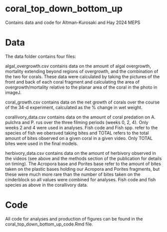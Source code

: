 # coral_top_down_bottom_up
Contains data and code for Altman-Kurosaki and Hay 2024 MEPS

# Data
The data folder contains four files:

algal_overgrowth.csv contains data on the amount of algal overgrowth, mortality extending beyond regions of overgrowth, and the combination of the two for corals. These data were calculated by taking the pictures of the front and back of each coral fragment and calculating the area of overgrowth/mortality relative to the planar area of the coral in the photo in imageJ.

coral_growth.csv contains data on the net growth of corals over the course of the 34-d experiment, calculated as the % change in wet weight.

corallivory_data.csv contains data on the amount of coral predation on A. pulchra and P. rus over the three filming periods (weeks 0, 2, 4). Only weeks 2 and 4 were used in analyses. Fish code and Fish spp. refer to the species of fish we obersved taking bites and TOTAL refers to the total amount of bites observed on a given coral in a given video. Only TOTAL bites were used in the final models.

herbivory_data.csv contains data on the amount of herbivory observed in the videos (see above and the methods section of the publication for details on timing). The Acropora base and Porites base refer to the amount of bites taken on the plastic bases holding our Acropora and Porites fragments, but these were much more rare than the number of bites taken on the cinderblock so all values were combined for analyses. Fish code and fish species as above in the corallivory data.

# Code
All code for analyses and production of figures can be found in the coral_top_down_bottom_up_code.Rmd file.
